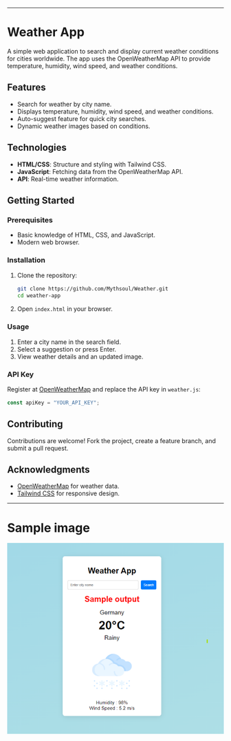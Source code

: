 
---

# Weather App

A simple web application to search and display current weather conditions for cities worldwide. The app uses the OpenWeatherMap API to provide temperature, humidity, wind speed, and weather conditions.

## Features

- Search for weather by city name.
- Displays temperature, humidity, wind speed, and weather conditions.
- Auto-suggest feature for quick city searches.
- Dynamic weather images based on conditions.

## Technologies

- **HTML/CSS**: Structure and styling with Tailwind CSS.
- **JavaScript**: Fetching data from the OpenWeatherMap API.
- **API**: Real-time weather information.

## Getting Started

### Prerequisites

- Basic knowledge of HTML, CSS, and JavaScript.
- Modern web browser.

### Installation

1. Clone the repository:
   ```bash
   git clone https://github.com/Mythsoul/Weather.git
   cd weather-app
   ```

2. Open `index.html` in your browser.

### Usage

1. Enter a city name in the search field.
2. Select a suggestion or press Enter.
3. View weather details and an updated image.

### API Key

Register at [OpenWeatherMap](https://openweathermap.org/) and replace the API key in `weather.js`:

```javascript
const apiKey = "YOUR_API_KEY";
```

## Contributing

Contributions are welcome! Fork the project, create a feature branch, and submit a pull request.


## Acknowledgments

- [OpenWeatherMap](https://openweathermap.org/) for weather data.
- [Tailwind CSS](https://tailwindcss.com/) for responsive design.

---

# Sample image 

<img src = "web-image.png" >

